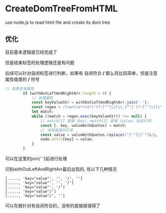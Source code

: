 # CreateDomTreeFromHTML
use node.js to read html file and create its dom tree

## 优化
目前基本逻辑是已经完成了

但是结束标签的处理逻辑还是有问题

后续可以针对自闭标签进行判断，如果有 自闭符合 **/** 那么将比较简单，但是注意属性值里的 **/** 符号

```JavaScript
// 如果还有属性
        if (withOutLeftAndRightArr.length > 0) {
            // 处理属性
            const keyValueStr = withOutLeftAndRightArr.join(' ');
            const regex = /(\w+)\s*=\s*("(?:[^"\\]|\\.)*"|'(?:[^'\\]|\\.)*'|[^"\s']+)/g;
            let match;
            while ((match = regex.exec(keyValueStr)) !== null) {
                // match[1] 是键（key），match[2] 是值（value，包括引号）
                const [, key, valueWithQuotes] = match;
                // 去除首尾的引号
                const value = valueWithQuotes.replace(/^['"]|['"]$/g, '');
                node.attrs[key] = value;
            }
        }
```

可以在这里的join(' ')前进行处理

识别withOutLeftAndRightArr最后出现的\, 有以下几种情况

```
[....., 'key="value"', '', '/', '']
[....., 'key="value"', '', '/']
[....., 'key="value"', '/']
[....., 'key="value"/']
[....., 'key="value"/', '']

```


可以先做针对有自闭符合的，没有的直接报错得了
